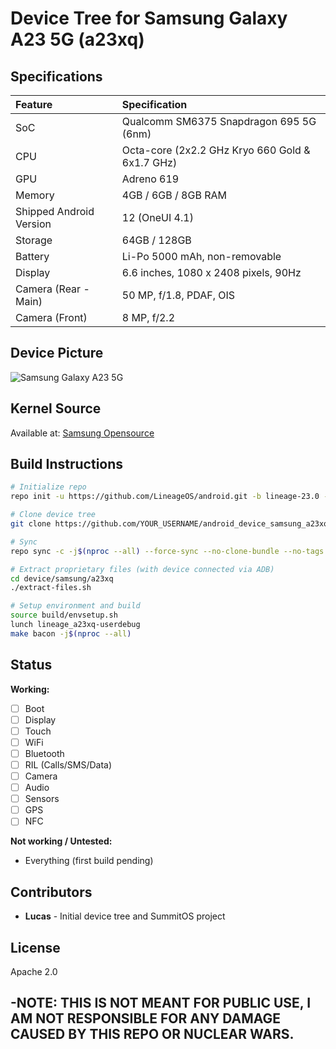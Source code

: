 # Device Tree for Samsung Galaxy A23 5G (a23xq)

## Specifications

| Feature                 | Specification                                    |
| :---------------------- | :----------------------------------------------- |
| SoC                     | Qualcomm SM6375 Snapdragon 695 5G (6nm)         |
| CPU                     | Octa-core (2x2.2 GHz Kryo 660 Gold & 6x1.7 GHz) |
| GPU                     | Adreno 619                                       |
| Memory                  | 4GB / 6GB / 8GB RAM                              |
| Shipped Android Version | 12 (OneUI 4.1)                                   |
| Storage                 | 64GB / 128GB                                     |
| Battery                 | Li-Po 5000 mAh, non-removable                   |
| Display                 | 6.6 inches, 1080 x 2408 pixels, 90Hz             |
| Camera (Rear - Main)    | 50 MP, f/1.8, PDAF, OIS                          |
| Camera (Front)          | 8 MP, f/2.2                                      |

## Device Picture

![Samsung Galaxy A23 5G](https://fdn2.gsmarena.com/vv/bigpic/samsung-galaxy-a23-5g.jpg)

## Kernel Source

Available at: [Samsung Opensource](https://opensource.samsung.com/)

## Build Instructions
```bash
# Initialize repo
repo init -u https://github.com/LineageOS/android.git -b lineage-23.0 --git-lfs

# Clone device tree
git clone https://github.com/YOUR_USERNAME/android_device_samsung_a23xq device/samsung/a23xq

# Sync
repo sync -c -j$(nproc --all) --force-sync --no-clone-bundle --no-tags

# Extract proprietary files (with device connected via ADB)
cd device/samsung/a23xq
./extract-files.sh

# Setup environment and build
source build/envsetup.sh
lunch lineage_a23xq-userdebug
make bacon -j$(nproc --all)
```

## Status

**Working:**
- [ ] Boot
- [ ] Display
- [ ] Touch
- [ ] WiFi
- [ ] Bluetooth
- [ ] RIL (Calls/SMS/Data)
- [ ] Camera
- [ ] Audio
- [ ] Sensors
- [ ] GPS
- [ ] NFC

**Not working / Untested:**
- Everything (first build pending)

## Contributors

- **Lucas** - Initial device tree and SummitOS project

## License

Apache 2.0
## -NOTE: THIS IS NOT MEANT FOR PUBLIC USE, I AM NOT RESPONSIBLE FOR ANY DAMAGE CAUSED BY THIS REPO OR NUCLEAR WARS.

